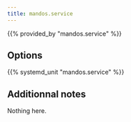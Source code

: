 ```yaml
---
title: mandos.service
---
```


{{% provided_by "mandos.service" %}}

## Options

{{% systemd_unit "mandos.service" %}}

## Additionnal notes

Nothing here.